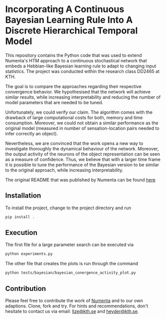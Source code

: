 # Incorporating A Continuous Bayesian Learning Rule Into A Discrete Hierarchical Temporal Model

This repository contains the Python code that was used to extend Numenta's HTM approach
to a continuous stochastical network that embeds a Hebbian-like Bayesian learning rule
to adapt to changing input statistics. The project was conducted within the research
class DD2465 at KTH.

The goal is to compare the approaches regarding their respective convergence behavior.
We hypothesised that the network will achieve similar results, while increasing
interpretability and reducing the number of model parameters that are needed to be tuned.

Unfortunately, we could verify our claim. The algorithm comes with the drawback of
large computational costs for both, memory and time consumption. Moreover, we could not
obtain a similar performance as the original model (measured in number of sensation-location
pairs needed to infer correctly an object).

Nevertheless, we are convinced that the work opens a new way to investigate thoroughly 
the dynamical behaviour of the network. Moreover, the output activity of the neurons of
the object representation can be seen as a measure of confidence. Thus, we believe
that with a larger time frame it is possible to tune the performance of the Bayesian
version to be similar to the original approach, while increasing interpretability.

The original README that was published by Numenta can be found [here](NumentaREADME.md)

## Installation
To install the project, change to the project directory and run 
```bash
pip install .
```  

## Execution
The first file for a large parameter search can be executed via
```bash
python experiments.py
```

The other file that creates the plots is run through the command
```bash
python tests/bayesian/bayesian_conergence_activity_plot.py
```

## Contribution
Please feel free to contribute the work of [Numenta](https://numenta.com/) and to our own
adaptions. Clone, fork and try. For hints and recommendations, don't hesitate to contact
us via email: llze@kth.se and heyder@kth.se. 